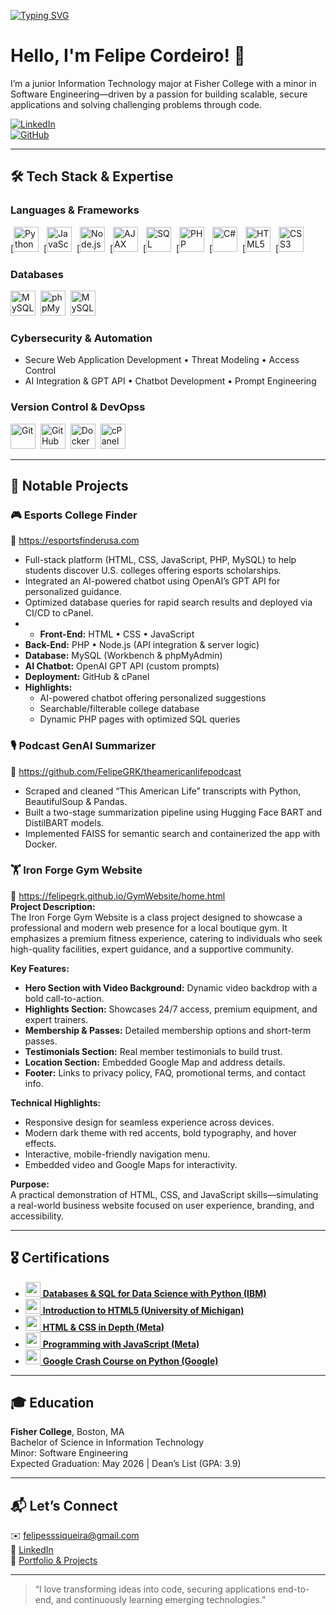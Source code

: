 [![Typing SVG](https://readme-typing-svg.demolab.com?font=Fira+Code&pause=1000&color=62F724&width=435&lines=Aspiring+Software+Engineer)](https://git.io/typing-svg)

# Hello, I'm Felipe Cordeiro! 🚀

I’m a junior Information Technology major at Fisher College with a minor in Software Engineering—driven by a passion for building scalable, secure applications and solving challenging problems through code.

[![LinkedIn](https://img.shields.io/badge/LinkedIn-%230077B5.svg?&style=flat-square&logo=linkedin&logoColor=white)](https://www.linkedin.com/in/felipe-siqueira-0bbb6a169/)  
[![GitHub](https://img.shields.io/badge/GitHub-%23121011.svg?&style=flat-square&logo=github&logoColor=white)](https://github.com/FelipeGRK)

---

## 🛠 Tech Stack & Expertise

### **Languages & Frameworks**  
[<img src="https://www.vectorlogo.zone/logos/python/python-official.svg" alt="Python" height="40"/> 
[<img src="https://www.vectorlogo.zone/logos/javascript/javascript-icon.svg" alt="JavaScript" height="40"/> 
[<img src="https://www.vectorlogo.zone/logos/nodejs/nodejs-icon.svg" alt="Node.js" height="40"/> 
[<img src="https://upload.wikimedia.org/wikipedia/commons/a/a1/AJAX_logo_by_gengns.svg" alt="AJAX" height="40"/> 
[<img src="https://uxwing.com/wp-content/themes/uxwing/download/file-and-folder-type/sql-icon.svg" alt="SQL" height="40"/> 
[<img src="https://upload.wikimedia.org/wikipedia/commons/2/27/PHP-logo.svg" alt="PHP" height="40"/> 
[<img src="https://upload.wikimedia.org/wikipedia/commons/b/bd/Logo_C_sharp.svg" alt="C#" height="40"/> 
[<img src="https://upload.wikimedia.org/wikipedia/commons/3/38/HTML5_Badge.svg" alt="HTML5" height="40"/> 
[<img src="https://upload.wikimedia.org/wikipedia/commons/6/62/CSS3_logo.svg" alt="CSS3" height="40"/>


### **Databases**
<img src="https://upload.wikimedia.org/wikipedia/commons/0/0a/MySQL_textlogo.svg" alt="MySQL" height="40"/> 
<img src="https://upload.wikimedia.org/wikipedia/commons/4/4f/PhpMyAdmin_logo.svg" alt="phpMyAdmin" height="40"/> 
<img src="https://upload.wikimedia.org/wikipedia/commons/0/0a/MySQL_textlogo.svg" alt="MySQL Workbench" height="40"/>

### **Cybersecurity & Automation**  
- Secure Web Application Development • Threat Modeling • Access Control  
- AI Integration & GPT API • Chatbot Development • Prompt Engineering  

### **Version Control & DevOpss**
<img src="https://git-scm.com/images/logos/downloads/Git-Logo-2Color.svg" alt="Git" height="40"/> 
<img src="https://upload.wikimedia.org/wikipedia/commons/9/91/Octicons-mark-github.svg" alt="GitHub" height="40"/> 
<img src="https://www.vectorlogo.zone/logos/docker/docker-official.svg" alt="Docker" height="40"/> 
<img src="https://upload.wikimedia.org/wikipedia/commons/c/c2/CPanel_logo.svg" alt="cPanel" height="40"/>

---

## 🚀 Notable Projects

### 🎮 Esports College Finder
🔗 https://esportsfinderusa.com  
- Full-stack platform (HTML, CSS, JavaScript, PHP, MySQL) to help students discover U.S. colleges offering esports scholarships.  
- Integrated an AI-powered chatbot using OpenAI’s GPT API for personalized guidance.  
- Optimized database queries for rapid search results and deployed via CI/CD to cPanel.
- - **Front-End:** HTML • CSS • JavaScript  
- **Back-End:** PHP • Node.js (API integration & server logic)  
- **Database:** MySQL (Workbench & phpMyAdmin)  
- **AI Chatbot:** OpenAI GPT API (custom prompts)  
- **Deployment:** GitHub & cPanel  
- **Highlights:**  
  - AI-powered chatbot offering personalized suggestions  
  - Searchable/filterable college database  
  - Dynamic PHP pages with optimized SQL queries 

### 🎙️ Podcast GenAI Summarizer
🔗 https://github.com/FelipeGRK/theamericanlifepodcast  
- Scraped and cleaned “This American Life” transcripts with Python, BeautifulSoup & Pandas.  
- Built a two-stage summarization pipeline using Hugging Face BART and DistilBART models.  
- Implemented FAISS for semantic search and containerized the app with Docker.

### 🏋️ Iron Forge Gym Website
🔗 https://felipegrk.github.io/GymWebsite/home.html  
**Project Description:**  
The Iron Forge Gym Website is a class project designed to showcase a professional and modern web presence for a local boutique gym. It emphasizes a premium fitness experience, catering to individuals who seek high-quality facilities, expert guidance, and a supportive community.  

**Key Features:**  
- **Hero Section with Video Background:** Dynamic video backdrop with a bold call-to-action.  
- **Highlights Section:** Showcases 24/7 access, premium equipment, and expert trainers.  
- **Membership & Passes:** Detailed membership options and short-term passes.  
- **Testimonials Section:** Real member testimonials to build trust.  
- **Location Section:** Embedded Google Map and address details.  
- **Footer:** Links to privacy policy, FAQ, promotional terms, and contact info.

**Technical Highlights:**  
- Responsive design for seamless experience across devices.  
- Modern dark theme with red accents, bold typography, and hover effects.  
- Interactive, mobile-friendly navigation menu.  
- Embedded video and Google Maps for interactivity.

**Purpose:**  
A practical demonstration of HTML, CSS, and JavaScript skills—simulating a real-world business website focused on user experience, branding, and accessibility.

---

## 🎖 Certifications

- [<img src="https://upload.wikimedia.org/wikipedia/commons/5/51/IBM_logo.svg" height="24"> **Databases & SQL for Data Science with Python (IBM)**](https://www.coursera.org/account/accomplishments/verify/DFMPM5NYEM0S)  
- [<img src="https://upload.wikimedia.org/wikipedia/commons/8/87/University_of_Michigan_logo.svg" height="24"> **Introduction to HTML5 (University of Michigan)**](https://www.coursera.org/account/accomplishments/certificate/S2OPNFA1JCNU)  
- [<img src="https://upload.wikimedia.org/wikipedia/commons/0/05/Meta_Platforms_Inc._logo.svg" height="24"> **HTML & CSS in Depth (Meta)**](https://www.coursera.org/account/accomplishments/verify/01WW0TTVEK35)  
- [<img src="https://upload.wikimedia.org/wikipedia/commons/0/05/Meta_Platforms_Inc._logo.svg" height="24"> **Programming with JavaScript (Meta)**](https://www.coursera.org/account/accomplishments/verify/GBPMZR9901NI)  
- [<img src="https://upload.wikimedia.org/wikipedia/commons/2/2f/Google_2015_logo.svg" height="24"> **Google Crash Course on Python (Google)**](https://www.coursera.org/account/accomplishments/verify/AMBNN3KLZL4V)  

---

## 🎓 Education

**Fisher College**, Boston, MA  
Bachelor of Science in Information Technology  
Minor: Software Engineering  
Expected Graduation: May 2026 | Dean’s List (GPA: 3.9)

---


## 📬 Let’s Connect

✉️ felipesssiqueira@gmail.com  
🔗 [LinkedIn](https://www.linkedin.com/in/felipe-siqueira-0bbb6a169/)  
🔗 [Portfolio & Projects](https://esportsfinderusa.com)  

---

> “I love transforming ideas into code, securing applications end-to-end, and continuously learning emerging technologies.”  
